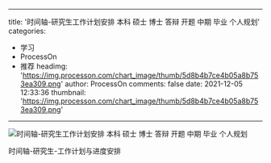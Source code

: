 
---
title: '时间轴-研究生工作计划安排 本科 硕士 博士 答辩 开题 中期 毕业 个人规划'
categories: 
 - 学习
 - ProcessOn
 - 推荐
headimg: 'https://img.processon.com/chart_image/thumb/5d8b4b7ce4b05a8b753ea309.png'
author: ProcessOn
comments: false
date: 2021-12-05 12:33:36
thumbnail: 'https://img.processon.com/chart_image/thumb/5d8b4b7ce4b05a8b753ea309.png'
---

<div>   
<img class="thumb" alt="时间轴-研究生工作计划安排 本科 硕士 博士 答辩  开题 中期 毕业 个人规划" src="https://img.processon.com/chart_image/thumb/5d8b4b7ce4b05a8b753ea309.png" referrerpolicy="no-referrer">
<p>时间轴-研究生-工作计划与进度安排</p>  
</div>
            